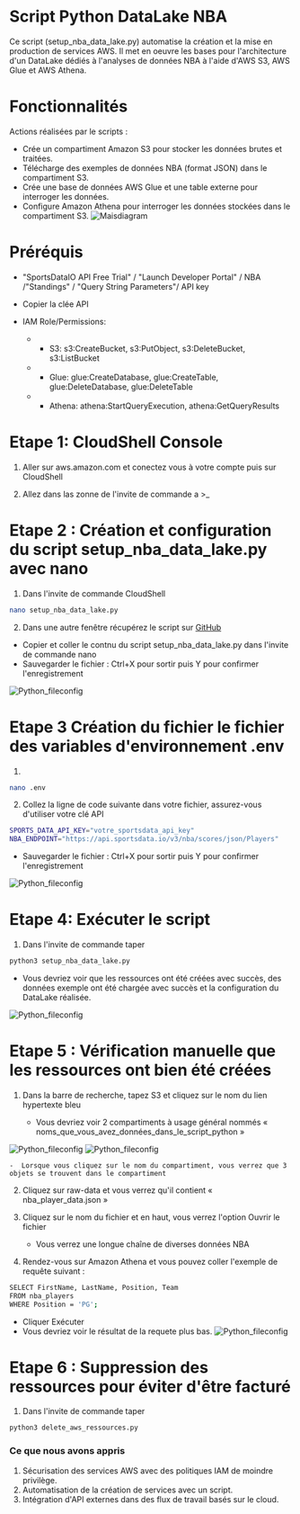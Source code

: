 # Script Python DataLake NBA
Ce script  (setup_nba_data_lake.py) automatise la création et la mise en production de services AWS. Il met en oeuvre les bases pour l'architecture d'un DataLake  dédiés à l'analyses de données NBA à l'aide d'AWS S3, AWS Glue et AWS Athena.

# Fonctionnalités
 Actions réalisées par le scripts : 
- Crée un compartiment Amazon S3 pour stocker les données brutes et traitées.
- Télécharge des exemples de données NBA (format JSON) dans le compartiment S3.
- Crée une base de données AWS Glue et une table externe pour interroger les données.
- Configure Amazon Athena pour interroger les données stockées dans le compartiment S3.
![Maisdiagram](src/img/main_diagram.png)

# Préréquis

- "SportsDataIO API Free Trial"  /  "Launch Developer Portal" / NBA /"Standings" / "Query String Parameters"/  API key
- Copier la clée API

- IAM Role/Permissions:  
    - - S3: s3:CreateBucket, s3:PutObject, s3:DeleteBucket, s3:ListBucket
    - - Glue: glue:CreateDatabase, glue:CreateTable, glue:DeleteDatabase, glue:DeleteTable
    - - Athena: athena:StartQueryExecution, athena:GetQueryResults

#  
# Etape 1:   CloudShell Console

1. Aller sur aws.amazon.com et conectez vous à votre compte puis sur CloudShell 

2. Allez dans las zonne de l'invite de commande a >_  

# Etape 2 : Création et configuration du script setup_nba_data_lake.py avec nano
1.  Dans l'invite de commande CloudShell
```bash
nano setup_nba_data_lake.py
```
2. Dans une autre fenêtre récupérez le script sur [GitHub](https://github.com/sekedoua/NBA-Datalake/blob/main/src/setup_nba_data_lake.py)

- Copier et coller le contnu du script  setup_nba_data_lake.py  dans l'invite de commande nano
- Sauvegarder le fichier : Ctrl+X pour sortir puis Y pour confirmer l'enregistrement

![Python_fileconfig](src/img/nano_python.PNG)

# Etape 3 Création du fichier le fichier des variables d'environnement .env  
1.  
```bash
nano .env
```
2. Collez la ligne de code suivante dans votre fichier, assurez-vous d'utiliser votre clé API
```bash
SPORTS_DATA_API_KEY="votre_sportsdata_api_key"
NBA_ENDPOINT="https://api.sportsdata.io/v3/nba/scores/json/Players"
```
- Sauvegarder le fichier : Ctrl+X pour sortir puis Y pour confirmer l'enregistrement

![Python_fileconfig](src/img/env.PNG)

# Etape 4: Exécuter le script
1. Dans l'invite de commande taper
```bash
python3 setup_nba_data_lake.py
```
- Vous devriez voir que les ressources ont été créées avec succès,  des données exemple ont été chargée avec succès et la configuration du DataLake réalisée.

![Python_fileconfig](src/img/Success1.PNG)

# Etape 5 :  Vérification manuelle que les ressources ont bien été créées
1. Dans la barre de recherche, tapez S3 et cliquez sur le nom du lien hypertexte bleu

    -  Vous devriez voir 2 compartiments à usage général nommés « noms_que_vous_avez_données_dans_le_script_python »

![Python_fileconfig](src/img/Success2.PNG)
![Python_fileconfig](src/img/Success3.PNG)

    -  Lorsque vous cliquez sur le nom du compartiment, vous verrez que 3 objets se trouvent dans le compartiment

2. Cliquez sur raw-data et vous verrez qu'il contient « nba_player_data.json »

3. Cliquez sur le nom du fichier et en haut, vous verrez l'option Ouvrir le fichier

    - Vous verrez une longue chaîne de diverses données NBA

4. Rendez-vous sur Amazon Athena et vous pouvez coller l'exemple de requête suivant :
```bash
SELECT FirstName, LastName, Position, Team
FROM nba_players
WHERE Position = 'PG';
```
- Cliquer Exécuter
- Vous devriez voir le résultat de la requete plus bas. 
![Python_fileconfig](src/img/Success5.PNG)

# Etape 6 :  Suppression des ressources pour éviter d'être facturé
1. Dans l'invite de commande taper
```bash
python3 delete_aws_ressources.py
```

### **Ce que nous avons appris**
1. Sécurisation des services AWS avec des politiques IAM de moindre privilège.
2. Automatisation de la création de services avec un script.
3. Intégration d'API externes dans des flux de travail basés sur le cloud.

